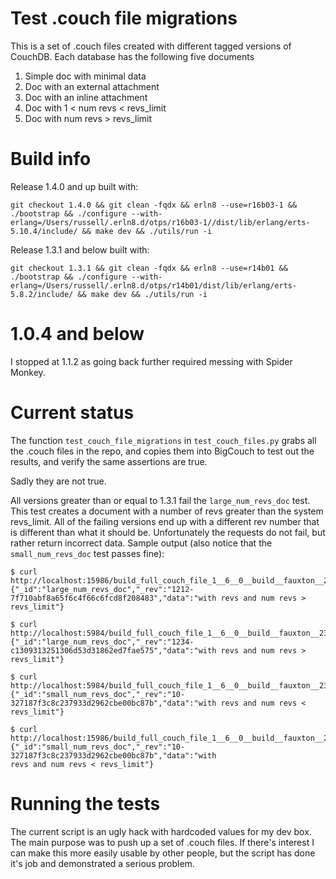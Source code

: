 # Test .couch file migrations

This is a set of .couch files created with different tagged versions
of CouchDB. Each database has the following five documents

  1. Simple doc with minimal data
  2. Doc with an external attachment
  3. Doc with an inline attachment
  4. Doc with 1 < num revs < revs_limit
  5. Doc with num revs > revs_limit

# Build info

Release 1.4.0 and up built with:

```
git checkout 1.4.0 && git clean -fqdx && erln8 --use=r16b03-1 && ./bootstrap && ./configure --with-erlang=/Users/russell/.erln8.d/otps/r16b03-1//dist/lib/erlang/erts-5.10.4/include/ && make dev && ./utils/run -i
```

Release 1.3.1 and below built with:

```
git checkout 1.3.1 && git clean -fqdx && erln8 --use=r14b01 && ./bootstrap && ./configure --with-erlang=/Users/russell/.erln8.d/otps/r14b01/dist/lib/erlang/erts-5.8.2/include/ && make dev && ./utils/run -i
```

# 1.0.4 and below

I stopped at 1.1.2 as going back further required messing with Spider
Monkey.

# Current status

The function `test_couch_file_migrations` in `test_couch_files.py`
grabs all the .couch files in the repo, and copies them into BigCouch
to test out the results, and verify the same assertions are true.

Sadly they are not true.

All versions greater than or equal to 1.3.1 fail the
`large_num_revs_doc` test. This test creates a document with a number
of revs greater than the system revs_limit. All of the failing
versions end up with a different rev number that is different than
what it should be. Unfortunately the requests do not fail, but rather
return incorrect data. Sample output (also notice that the
`small_num_revs_doc` test passes fine):

```
$ curl http://localhost:15986/build_full_couch_file_1__6__0__build__fauxton__233__g23490c1/large_num_revs_doc
{"_id":"large_num_revs_doc","_rev":"1212-7f710abf8a65f6c4f66c6fcd8f208483","data":"with revs and num revs > revs_limit"}

$ curl http://localhost:5984/build_full_couch_file_1__6__0__build__fauxton__233__g23490c1/large_num_revs_doc
{"_id":"large_num_revs_doc","_rev":"1234-c1309313251306d53d31862ed7fae575","data":"with revs and num revs > revs_limit"}

$ curl http://localhost:5984/build_full_couch_file_1__6__0__build__fauxton__233__g23490c1/small_num_revs_doc
{"_id":"small_num_revs_doc","_rev":"10-327187f3c8c237933d2962cbe00bc87b","data":"with revs and num revs < revs_limit"}

$ curl http://localhost:15986/build_full_couch_file_1__6__0__build__fauxton__233__g23490c1/small_num_revs_doc
{"_id":"small_num_revs_doc","_rev":"10-327187f3c8c237933d2962cbe00bc87b","data":"with
revs and num revs < revs_limit"}
```

# Running the tests

The current script is an ugly hack with hardcoded values for my dev
box. The main purpose was to push up a set of .couch files. If there's
interest I can make this more easily usable by other people, but the
script has done it's job and demonstrated a serious problem.